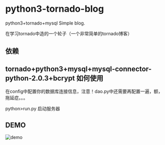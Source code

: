 # python3-tornado-blog
python3+tornado+mysql Simple blog.

  在学习tornado中造的一个轮子（一个非常简单的tornado博客）

依赖
-----------------------------------
  tornado+python3+mysql+mysql-connector-python-2.0.3+bcrypt
如何使用
-----------------------------------  
  在config中配置你的数据库连接信息，注意！dao.py中还需要再配置一遍，额，拖延症。。。
  
  python>run.py 启动服务器
  
DEMO
-----------------------------------
![demo](http://7xo6vj.com1.z0.glb.clouddn.com/15-11-11/8676930.jpg)
